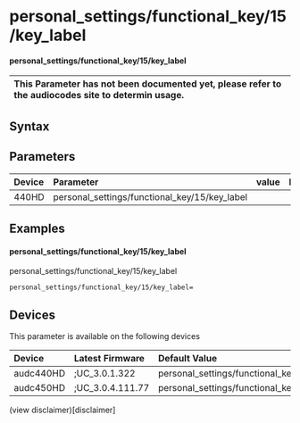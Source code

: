 ﻿---
description: personal_settings/functional_key/15/key_label
search: false
---

# personal_settings/functional_key/15/key_label

#### personal_settings/functional_key/15/key_label


| This Parameter has not been documented yet, please refer to the audiocodes site to determin usage.  | 
| :--- |

## Syntax

## Parameters
|Device|Parameter|value|Description|
|:---|:---|:---|:---|
| 440HD | personal_settings/functional_key/15/key_label |  |  |

## Examples
#### personal_settings/functional_key/15/key_label

personal_settings/functional_key/15/key_label

```
personal_settings/functional_key/15/key_label=
```

## Devices
This parameter is available on the following devices

| Device | Latest Firmware | Default Value |
|:---|:---|:---|
| audc440HD | ;UC_3.0.1.322 | personal_settings/functional_key/15/key_label= 
| audc450HD | ;UC_3.0.4.111.77 | personal_settings/functional_key/15/key_label= 

(view disclaimer)[disclaimer]
